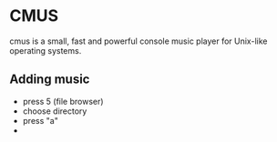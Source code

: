 # CMUS

cmus is a small, fast and powerful console music player for Unix-like operating systems.

## Adding music

- press 5 (file browser)
- choose directory
- press "a"
-
